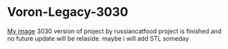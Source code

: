 # Voron-Legacy-3030
[My image](devolf92.github.com/Voron-Legacy-3030/photo1650520465.jpeg)
3030 version of project by russiancatfood project is finished and no future update will be relaside. maybe i will add STL someday
